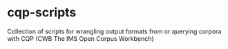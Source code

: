 # cqp-scripts
Collection of scripts for wrangling output formats from or querying corpora with CQP (CWB The IMS Open Corpus Workbench)
